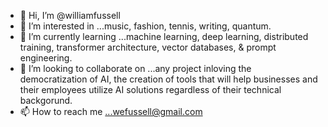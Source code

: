 - 👋 Hi, I’m @williamfussell
- 👀 I’m interested in ...music, fashion, tennis, writing, quantum.
- 🌱 I’m currently learning ...machine learning, deep learning, distributed training, transformer architecture, vector databases, & prompt engineering.
- 💞️ I’m looking to collaborate on ...any project inloving the democratization of AI, the creation of tools that will help businesses and their employees utilize AI solutions regardless of their technical backgorund.
- 📫 How to reach me ...wefussell@gmail.com

<!---
williamfussell/williamfussell is a ✨ special ✨ repository because its `README.md` (this file) appears on your GitHub profile.
You can click the Preview link to take a look at your changes.
--->
